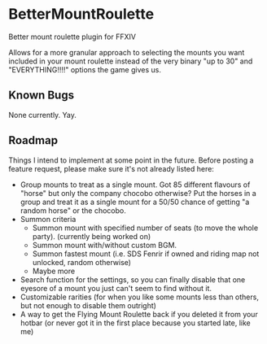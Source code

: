 # BetterMountRoulette
Better mount roulette plugin for FFXIV

Allows for a more granular approach to selecting the mounts you want included in your mount roulette instead of the very binary "up to 30" and "EVERYTHING!!!!" options the game gives us.

## Known Bugs
None currently. Yay.

## Roadmap
Things I intend to implement at some point in the future. Before posting a feature request, please make sure it's not already listed here:

- Group mounts to treat as a single mount. Got 85 different flavours of "horse" but only the company chocobo otherwise? Put the horses in a group and treat it as a single mount for a 50/50 chance of getting "a random horse" or the chocobo.
- Summon criteria
  - Summon mount with specified number of seats (to move the whole party). (currently being worked on)
  - Summon mount with/without custom BGM.
  - Summon fastest mount (i.e. SDS Fenrir if owned and riding map not unlocked, random otherwise)
  - Maybe more
- Search function for the settings, so you can finally disable that one eyesore of a mount you just can't seem to find without it.
- Customizable rarities (for when you like some mounts less than others, but not enough to disable them outright)
- A way to get the Flying Mount Roulette back if you deleted it from your hotbar (or never got it in the first place because you started late, like me)
